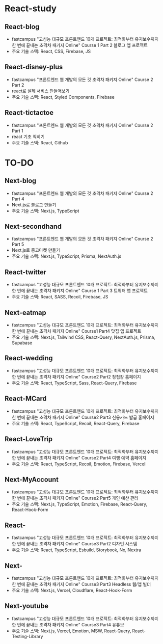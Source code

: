 # React-study
## React-blog
* fastcampus "고성능 대규모 프론트엔드 10개 프로젝트: 최적화부터 유지보수까지 한 번에 끝내는 초격차 패키지 Online" Course 1 Part 2 블로그 앱 프로젝트
* 주요 기술 스택: React, CSS, Firebase, JS

## React-disney-plus
* fastcampus "프론트엔드 웹 개발의 모든 것 초격차 패키지 Online" Course 2 Part 2
* react로 실제 서비스 만들어보기
* 주요 기술 스택: React, Styled Components, Firebase

## React-tictactoe
* fastcampus "프론트엔드 웹 개발의 모든 것 초격차 패키지 Online" Course 2 Part 1
* react 기초 익히기
* 주요 기술 스택: React, Github

# TO-DO
## Next-blog
* fastcampus "프론트엔드 웹 개발의 모든 것 초격차 패키지 Online" Course 2 Part 4
* Next.js로 블로그 만들기
* 주요 기술 스택: Next.js, TypeScript

## Next-secondhand
* fastcampus "프론트엔드 웹 개발의 모든 것 초격차 패키지 Online" Course 2 Part 5
* Next.js로 중고마켓 만들기
* 주요 기술 스택: Next.js, TypeScript, Prisma, NextAuth.js

## React-twitter
* fastcampus "고성능 대규모 프론트엔드 10개 프로젝트: 최적화부터 유지보수까지 한 번에 끝내는 초격차 패키지 Online" Course 1 Part 3 트위터 앱 프로젝트
* 주요 기술 스택: React, SASS, Recoil, Firebase, JS

## Next-eatmap
* fastcampus "고성능 대규모 프론트엔드 10개 프로젝트: 최적화부터 유지보수까지 한 번에 끝내는 초격차 패키지 Online" Course1 Part4 맛집 앱 프로젝트
* 주요 기술 스택: Next.js, Tailwind CSS, React-Query, NextAuth.js, Prisma, Supabase

## React-wedding
* fastcampus "고성능 대규모 프론트엔드 10개 프로젝트: 최적화부터 유지보수까지 한 번에 끝내는 초격차 패키지 Online" Course2 Part2 청첩장 홈페이지
* 주요 기술 스택: React, TypeScript, Sass, React-Query, Firebase

## React-MCard
* fastcampus "고성능 대규모 프론트엔드 10개 프로젝트: 최적화부터 유지보수까지 한 번에 끝내는 초격차 패키지 Online" Course2 Part3 신용카드 발급 홈페이지
* 주요 기술 스택: React, TypeScript, Recoil, React-Query, Firebase

## React-LoveTrip
* fastcampus "고성능 대규모 프론트엔드 10개 프로젝트: 최적화부터 유지보수까지 한 번에 끝내는 초격차 패키지 Online" Course2 Part4 여행 예약 홈페이지
* 주요 기술 스택: React, TypeScript, Recoil, Emotion, Firebase, Vercel

## Next-MyAccount
* fastcampus "고성능 대규모 프론트엔드 10개 프로젝트: 최적화부터 유지보수까지 한 번에 끝내는 초격차 패키지 Online" Course2 Part5 개인 예산 관리
* 주요 기술 스택: Next.js, TypeScript, Emotion, Firebase, React-Query, React-Hook-Form

## React-
* fastcampus "고성능 대규모 프론트엔드 10개 프로젝트: 최적화부터 유지보수까지 한 번에 끝내는 초격차 패키지 Online" Course3 Part2 디자인 시스템
* 주요 기술 스택: React, TypeScript, Esbuild, Storybook, Nx, Nextra

## Next-
* fastcampus "고성능 대규모 프론트엔드 10개 프로젝트: 최적화부터 유지보수까지 한 번에 끝내는 초격차 패키지 Online" Course3 Part3 Headless 웹/앱 빌더
* 주요 기술 스택: Next.js, Vercel, Cloudflare, React-Hook-Form

## Next-youtube
* fastcampus "고성능 대규모 프론트엔드 10개 프로젝트: 최적화부터 유지보수까지 한 번에 끝내는 초격차 패키지 Online" Course3 Part4 유튜브
* 주요 기술 스택: Next.js, Vercel, Emotion, MSW, React-Query, React-Testing-Library